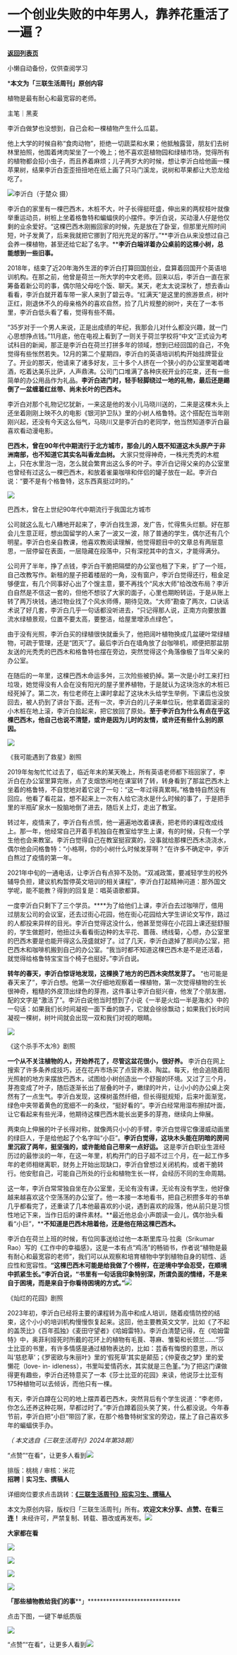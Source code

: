 # 一个创业失败的中年男人，靠养花重活了一遍？

[**返回列表页**](/gzh/三联生活周刊)

小懒自动备份，仅供查阅学习

***本文为「三联生活周刊」原创内容**  
  
植物是最有耐心和最宽容的老师。  
  

主笔｜黑麦

李沂白做梦也没想到，自己会和一棵植物产生什么瓜葛。

他上大学的时候自称“食肉动物”，拒绝一切蔬菜和水果；他抵触露营，朋友们去树林里拍照，他围着烤肉架坐了一个晚上；他不喜欢逛植物园和绿植市场，觉得所有的植物都会招小虫子，而且养着麻烦；儿子两岁大的时候，想让李沂白给他画一棵苹果树，结果李沂白歪歪扭扭地在纸上画了只马门溪龙，说树和苹果都让大恐龙给吃了。

![](https://mmbiz.qpic.cn/mmbiz_jpg/c2Sib3Mp7pONkokKS6Kzh4oSsic1KHW44e91XQBx0UBvSGtfW6IoTP0kQHuyMbqDmEicQfYk9BTSMiagsMKJGTkSpQ/640?wx_fmt=jpeg)李沂白（于楚众
摄）

李沂白的家里有一棵巴西木，木桩不大，叶子长得挺旺盛，伸出来的两杈枝叶就像举重运动员，树桩上坐着格鲁特和蝙蝠侠的小摆件。李沂白说，买动漫人仔是他仅剩的业余爱好。“这棵巴西木刚搬回家的时候，先是放在了卧室，但那里光照时间短，叶子发黄了，后来我就把它挪到了阳光充足的客厅。”**李沂白从来没想过自己会养一棵植物，甚至还给它起了名字。****李沂白端详着办公桌前的这棵小树，总能想到一些旧事。**

2018年，结束了近20年海外生涯的李沂白打算回国创业，盘算着回国开个英语培训机构。在那之前，他曾是荷兰一所大学的中文老师。回来以后，李沂白一直在家筹备着新公司的事，偶尔陪父母吃个饭、聊天。某天，老太太说深秋了，想去香山看看，李沂白就开着车带一家人来到了碧云寺。“红满天”是这里的旅游景点，树叶正红，刚退休不久的母亲格外的喜欢自然，捡了几片规整的树叶，夹在了一本书里，李沂白低头看了看，觉得有些不屑。

“35岁对于一个男人来说，正是出成绩的年纪，我那会儿对什么都没兴趣，就一门心思想挣点钱。”11月底，他在电视上看到了一则关于荷兰学校将“中文”正式设为考试科目的新闻，那正是李沂白在荷兰打拼多年的领域，想到已经回国的自己，不免觉得有些怅然若失。12月的第二个星期四，李沂白的英语培训机构开始挂牌营业了。开业的那天，他请来了诸多好友，三十多个人挤在一个狭小的办公室里喝着啤酒，吃着达美乐比萨，人声鼎沸。公司门口堆满了各种庆祝开业的花束，还有一些简单的办公用品作为礼品。**李沂白进门时，轻手轻脚绕过一地的礼物，最后还是踢倒了一盆缠着红丝带、尚未长叶的巴西木。**

李沂白对那个礼物记忆犹新，一来这是他的发小儿马晓川送的，二来是这棵木头上还坐着刚刚上映不久的电影《银河护卫队》里的小树人格鲁特。这个搭配在当年刚刚兴起，还没有今天这么俗气，马晓川又是李沂白的老同学，他当然知道李沂白最喜欢看动漫电影。

**巴西木，曾在90年代中期流行于北方城市，那会儿的人既不知道这木头原产于非洲南部，也不知道它其实名叫香龙血树。**
大家只觉得神奇，一株光秃秃的木棍上，只在水里泡一泡，怎么就会繁育出这么多的叶子。李沂白记得父亲的办公室里也曾经有过这么一棵巴西木，和放着雀巢咖啡和伴侣的罐子放在一起。李沂白说：“要不是有个格鲁特，这东西真挺过时的。”

![](https://mmbiz.qpic.cn/sz_mmbiz_jpg/mscgUN7TcTLOjFTQGMmtUpZHltBJcpd44hK0vm9Xuib88daMc1S7qcK3s696Nx9CaaliaBOpejLa3aL6JgHNETAg/640?wx_fmt=jpeg)

巴西木，曾在上世纪90年代中期流行于我国北方城市

公司就这么乱七八糟地开起来了，李沂白找生源，发广告，忙得焦头烂额。好在那会儿生意正旺，想出国留学的人来了一波又一波，除了普通的学生，偶尔还有几个明星。李沂白也亲自教课，他喜欢教阅读理解，他觉得题目中的文章总有两层意思，一层停留在表面，一层隐藏在段落中，只有深挖其中的含义，才能得满分。

公司开了半年，挣了点钱，李沂白干脆把隔壁的办公室也租了下来，扩了一个班，自己改教写作。新租的屋子把着楼层的一角，没有窗户，李沂白觉得还行，租金足够便宜，有几个同事好心出了个馊主意，要不再找个“风水大师”给改改布局？李沂白自然是不信这一套的，但他不想驳了大家的面子，心里也期盼转运，于是从账上转了两万块钱，通过物业找了个风水师傅，期待见效。“大师”勘查了两次，口诀话术说了好几套，李沂白几乎一句话都没听进去，“只记得那人说，正南方向要放置流水绿植景观，位置不要太高，要整洁，给屋里增添点绿色”。

由于没有光照，李沂白买的绿植很快就垂头了，他把阔叶植物换成几盆硬叶常绿植物，可疏于管理，还是“团灭”了。最后李沂白在墙角放了台咖啡机，顺便把那盆朋友送的光秃秃的巴西木和格鲁特也摆在旁边，突然觉得这个角落像极了当年父亲的办公室。

在随后的一年里，这棵巴西木命运多舛，三次险些被扔掉。第一次是小时工来打扫垃圾，她觉得没有人会在没有阳光的屋子里养植物，于是就认为这块泡水的木桩已经死掉了。第二次，有位老师在上课时拿起了这块木头给学生举例，下课后也没放回去，被人扔到了讲台下面。还有一次，李沂白的儿子来单位玩，他拿着圆滚滚的小木桩在地上滚，李沂白拾起来，把它放回了原处。**至于李沂白为什么有点在乎这棵巴西木，他自己也说不清楚，或许是因为儿时的友情，或许还有些什么别的原因。**

![](https://mmbiz.qpic.cn/sz_mmbiz_jpg/mscgUN7TcTLOjFTQGMmtUpZHltBJcpd4z4cvVX6NggPvzicUXPiaSMSS3bJOLRwYBdpnDkMgnzzHlfM58Q6ZJYfQ/640?wx_fmt=jpeg&from;=appmsg)

《我可能遇到了救星》剧照

2019年匆匆忙忙过去了，临近年末的某天晚上，所有英语老师都下班回家了，李沂白在办公室里算完账，点了支烟悠闲地在课室转了转，转身看到了那盆巴西木上坐着的格鲁特，不自觉地对着它说了一句：“这一年过得真累啊。”格鲁特自然没有回应。他看了看花盆，想不起来上一次有人给它浇水是什么时候的事了，于是把手里的半瓶矿泉水一股脑地倒了进去，随后关上灯，走出了教室。

转过年，疫情来了，李沂白有点慌，他一遍遍地改着课表，把老师的课程改成线上。那一年，他经常自己开着手机独自在教室给学生上课，有的时候，只有一个学生他也会来教室。李沂白觉得自己在教室挺寂寞的，没事就给那棵巴西木浇浇水，偶尔他会问格鲁特：“小格啊，你的小树什么时候发芽啊？”在许多不确定中，李沂白熬过了疫情的第一年。

2021年中旬的一通电话，让李沂白有点猝不及防。“双减政策，要减轻学生的校外辅导负担，建议机构暂停英文培训的相关课程”，李沂白打起精神问道：那外国文学呢，能不能教？得到的回复是：唱英语歌都算。

一度李沂白只剩下了三个学员。****为了给他们上课，李沂白去过咖啡厅，借用过朋友公司的会议室，还去过街心花园，他在街心花园给大学生讲论文写作，路过的人都投来异样的目光。李沂白觉得这没什么，他甚至觉得在小花园上课还挺舒服的，学生做题时，他扭过头看看街边种的太平花、蔷薇、绣线菊，心想，办公室里的巴西木要是也能开得这么茂盛就好了。过了几天，李沂白退掉了那间办公室，把巴西木和咖啡机搬到自己的办公室。“我当时都不知道这棵巴西木是不是还活着，就觉得给格鲁特宝宝当个椅子也挺好。”李沂白说。

**转年的春天，李沂白惊讶地发现，这棵换了地方的巴西木突然发芽了。**
“也可能是春天来了”，李沂白想。他第一次仔细地观察着一棵植物，第一次觉得植物的生长很神奇，粗糙的外皮顶出绿色的芽孢，这件事让李沂白挺兴奋，他发了个朋友圈，配的文字是“激活了”。李沂白说他当时想到了小说《一半是火焰一半是海水》中的一句话：如果我们长时间凝视一面下垂的旗子，它就会徐徐飘动；如果我们长时间凝视一棵树，树叶间就会出现一双和我们对视的眼睛。

![](https://mmbiz.qpic.cn/sz_mmbiz_jpg/mscgUN7TcTLOjFTQGMmtUpZHltBJcpd4d45ryb6lzWIn3aqjXAXWQLF8Mxgpe0YU42Yg8hgCpDEk6zve3PCJuQ/640?wx_fmt=jpeg)

《这个杀手不太冷》剧照

**一个从不关注植物的人，开始养花了，尽管这盆花很小，很好养。**
李沂白在网上搜索了许多条养成技巧，还在花卉市场买了点营养液、陶盆。每天，他会追随着阳光照射的地方来摆放巴西木，试图给小树创造出一个舒服的环境。又过了三个月，芽孢变成了叶子，随后逐渐长出了层叠的叶子，嫩绿的叶片，让小小的办公桌上突然有了一点生气。李沂白发现，这棵树虽然纤细，但长得挺规矩，后来叶面渐宽，绿色中夹带着黄色的宽细不一的条纹，“挺好看的”。李沂白经常用湿布擦拭叶面，让它看起来有些光泽，他期待这棵巴西木能长出更多的芽孢，继续向上伸展。

两束向上伸展的叶子长得对称，就像两只小小的手臂，李沂白觉得它像漫威动画里的绿巨人，于是给他起了个名字叫“小巨”。**李沂白觉得，这块木头能在阴暗的房间里沉寂了两年，挺坚强的，或许能给自己带来一点好运。**
这是李沂白职业生涯经历过的最惨淡的一年，在这一年里，机构开门的日子超不过三个月，在一起工作多年的老师相继离职，财务上开始出现缺口，李沂白曾想过关闭机构，或者干脆转行。他安慰自己，可能自己所处的行业和植物生长一样，会经历不同的生命周期。

这一年，李沂白常常独自坐在办公室里，无论有没有课，无论有没有学生，他好像越来越喜欢这个空荡荡的办公室了。他一本接一本地看书，把自己积攒多年的书单几乎都看完了，还重读了几本他最喜欢的小说，遇到喜欢的段落，他从前只是习惯性地记下来，当作日后的课件素材。**最近他总会小声朗读一会儿，偶尔抬头看看“小巨”，****不知道是巴西木陪着他，还是他在陪这棵巴西木。**

李沂白在荷兰上班的时候，有位同事送给过他一本斯里库马·拉奥（Srikumar
Rao）写的《工作中的幸福感》，这是一本有点“鸡汤”的畅销书，作者说“植物是最有耐心和最宽容的老师”，我们可以从观察和培育植物中学到植物自身的韧性、适应性和宽容性。**“这棵巴西木可能是给我做了个榜样，在逆境中学会忍受，在顺境中抓紧生长。”李沂白说，“书里有一句话我印象特别深，所谓负面的情绪，不是来自于困境，而是来自于你看待困境的方式。”**![](https://mmbiz.qpic.cn/mmbiz_jpg/c2Sib3Mp7pONkokKS6Kzh4oSsic1KHW44e6j5yJ19M2FqWmNGiatKqAeAZDIeNTIyvftu8VVWC3mTrBDiciaW08V2dg/640?wx_fmt=jpeg)

《灿烂的花园》剧照

2023年初，李沂白已经将主要的课程转为高中和成人培训，随着疫情防控的结束，这个小小的培训机构慢慢恢复起来。这回，他主要教英文文学，比如《了不起的盖茨比》《百年孤独》《麦田守望者》《哈姆雷特》。李沂白清楚记得，在《哈姆雷特》中，奥菲利娅死时所戴的花环上的植物有毛茛、荨麻、雏菊和长颈兰……“莎士比亚的书里，有许多情感是通过植物表达的，比如：芸香有悔恨的意思，所以叫‘慈悲草’；《罗密欧与朱丽叶》里的‘假死草’其实是颠茄；《仲夏夜之梦》里的爱懒花（love-
in-
idleness），书里叫爱情药水，其实就是三色堇。”为了把这门课做得更有趣些，李沂白还特意买了一本《莎士比亚的花园》来读，他说莎士比亚有175种植物可以去倾诉，而他只有一棵。

有天，李沂白蹲在公司的地上摆弄着巴西木，突然背后有个学生说道：“李老师，你怎么还养这种花啊，早都过时了。”李沂白蹲着回头笑了笑，什么都没说。今年春节前，李沂白把“小巨”带回了家，在那个格鲁特树宝宝的旁边，摆上了自己喜欢多年的蝙蝠侠手办。

 _（ _本文选自《三联生活周刊》2024年第38期）__

“点赞”“在看”，让更多人看到![](https://mmbiz.qpic.cn/mmbiz_gif/c2Sib3Mp7pON9hkSZwdTibRHNZSMPyiapUCHJwlyoZVBC3SfmPmF0VKjkm3NiaToQloHFJ6icyicqZnqgXp6pSQJt5gg/640?wx_fmt=gif&from;=appmsg&wxfrom;=5&wx;_lazy=1&tp;=wxpic)  
  
  
  
  
  
排版：桃桃 / 审核：米花  
**招聘｜实习生、撰稿人**  

详细岗位要求点击跳转：[**《三联生活周刊》招实习生、撰稿人**](http://mp.weixin.qq.com/s?__biz=MTc5MTU3NTYyMQ==&mid=2651136871&idx=3&sn=f1c0777fe9d31881e5dfca68ebc2937f&chksm=5907324d6e70bb5b3546dfe1c7b31b5fe05664bebbf36356ba9a1a352e0678444cad62875ad4&scene=21#wechat_redirect)

本文为原创内容，版权归「三联生活周刊」所有。**欢迎文末分享、点赞、在看三连！**
未经许可，严禁复制、转载、篡改或再发布。![](https://mmbiz.qpic.cn/sz_mmbiz_png/Gg7Qtoh7Aic9ZTmAdCc80b4nD7xicgPt863QWU7oNswDx19XrjfTtSl8QwatY2EEZGuNd1WRRiapDZjcDhTnNYmBg/640?wx_fmt=other&wxfrom;=5&wx;_lazy=1&wx;_co=1&retryload;=1&tp;=webp)

**大家都在看**

  

[![](https://mmbiz.qpic.cn/mmbiz_png/c2Sib3Mp7pONVOtffY3JggJhrubY6iao2JOYMibmUABJBFOJn7VwCjODaFZpXsSfBfzqAOC4yf7DXGa93ia43H54UA/640?wx_fmt=png&from;=appmsg&wxfrom;=5&wx;_lazy=1&wx;_co=1&tp;=wxpic)](http://mp.weixin.qq.com/s?__biz=MTc5MTU3NTYyMQ==&mid=2651466755&idx=1&sn=efc0c52c6428b8c9b92fc7fd132f6dde&chksm=59083d296e7fb43fd29dffae00906ecbe22f7a26908cc48aaa8caf83b2b443b3d2353cfc51d4&scene=21#wechat_redirect)

[![](https://mmbiz.qpic.cn/mmbiz_jpg/c2Sib3Mp7pOO3xPxIedttEV70o9vfc75x8KhcjZblL7XK1Mg65poHbib0r5rUZXrksFL6IsFibykG6sKlmfIb72jg/640?wx_fmt=jpeg&from;=appmsg&wxfrom;=5&wx;_lazy=1&wx;_co=1&tp;=wxpic)](http://mp.weixin.qq.com/s?__biz=MTc5MTU3NTYyMQ==&mid=2651466051&idx=1&sn=5e1c1f01e24ee155c8d51ca046f313fc&chksm=590838696e7fb17f6a12755682ed64beed18fa2f5d1e80dcdedada0f99d7e12093fa55e5eecf&scene=21#wechat_redirect)

[![](https://mmbiz.qpic.cn/mmbiz_jpg/c2Sib3Mp7pOMibbicdCc5A3DJZccGkYGfJeE78OJbt3Fhd0XXrfIoXRZaCpFUb5uMwRbRt5zyYKoQAAPhGPtibM71A/640?wx_fmt=jpeg&from;=appmsg&tp;=wxpic&wxfrom;=13&wx;_lazy=1&wx;_co=1)](http://mp.weixin.qq.com/s?__biz=MTc5MTU3NTYyMQ==&mid=2651467951&idx=1&sn=7df02623e45d4bd79d2adacbc5e5fb05&chksm=590821856e7fa893b97bc37ffa82f87936c3a61c4f396e1465d012df84c75f5d969803453f10&scene=21#wechat_redirect)

  

![](https://mmbiz.qpic.cn/sz_mmbiz_png/Gg7Qtoh7Aic9ZTmAdCc80b4nD7xicgPt86k1kgpU51hWCHjV92ryhVW35PLCvLhxLw9XDhXjgeDyZhHSx5EbRcfg/640?wx_fmt=other&wxfrom;=13&wx;_lazy=1&wx;_co=1&retryload;=2&tp;=webp)

  

**「那些植物教给我们的事****」******************************

点击下图，一键下单纸质版

  

[![](https://mmbiz.qpic.cn/sz_mmbiz_jpg/XnMeqb0xcz5jbOHwibot1KulLpYvjhqSsvuD054D9R2yH2jzrYL4IQMvVoEe3GOIWeibwicPkqQJ3uciaXJwhP86Pw/640?wx_fmt=other&from;=appmsg&tp;=webp&wxfrom;=5&wx;_lazy=1&wx;_co=1)]()

  
  
“点赞”“在看”，让更多人看到![](https://mmbiz.qpic.cn/mmbiz_gif/c2Sib3Mp7pON9hkSZwdTibRHNZSMPyiapUCHJwlyoZVBC3SfmPmF0VKjkm3NiaToQloHFJ6icyicqZnqgXp6pSQJt5gg/640?wx_fmt=gif&from;=appmsg&wxfrom;=13&wx;_lazy=1&tp;=wxpic)

